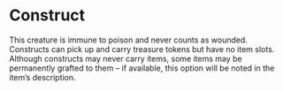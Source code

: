 # Construct
This creature is immune to poison and never counts as wounded. Constructs can pick up and carry treasure tokens but have no item slots. Although constructs may never carry items, some items may be permanently grafted to them – if available, this option will be noted in the item’s description.